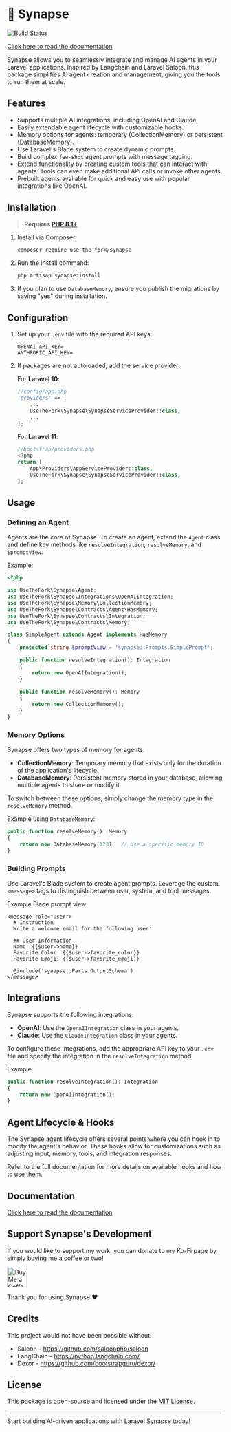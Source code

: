 # 🧠 Synapse

![Build Status](https://github.com/use-the-fork/laravel-synapse/actions/workflows/tests.yml/badge.svg)

[Click here to read the documentation](https://use-the-fork.github.io/synapse/)

</div>

Synapse allows you to seamlessly integrate and manage AI agents in your Laravel applications. Inspired by Langchain and Laravel Saloon, this package simplifies AI agent creation and management, giving you the tools to run them at scale.

## Features

- Supports multiple AI integrations, including OpenAI and Claude.
- Easily extendable agent lifecycle with customizable hooks.
- Memory options for agents: temporary (CollectionMemory) or persistent (DatabaseMemory).
- Use Laravel's Blade system to create dynamic prompts.
- Build complex `few-shot` agent prompts with message tagging.
- Extend functionality by creating custom tools that can interact with agents. Tools can even make additional API calls or invoke other agents.
- Prebuilt agents available for quick and easy use with popular integrations like OpenAI.

## Installation

> **Requires [PHP 8.1+](https://php.net/releases/)**

1. Install via Composer:

   ```bash
   composer require use-the-fork/synapse
   ```

1. Run the install command:

   ```bash
   php artisan synapse:install
   ```

1. If you plan to use `DatabaseMemory`, ensure you publish the migrations by saying "yes" during installation.

## Configuration

1. Set up your `.env` file with the required API keys:

   ```dotenv
   OPENAI_API_KEY=
   ANTHROPIC_API_KEY=
   ```

1. If packages are not autoloaded, add the service provider:

   For **Laravel 10**:

   ```php
   //config/app.php
   'providers' => [
       ...
       UseTheFork\Synapse\SynapseServiceProvider::class,
       ...
   ];
   ```

   For **Laravel 11**:

   ```php
   //bootstrap/providers.php
   <?php
   return [
       App\Providers\AppServiceProvider::class,
       UseTheFork\Synapse\SynapseServiceProvider::class,
   ];
   ```

## Usage

### Defining an Agent

Agents are the core of Synapse. To create an agent, extend the `Agent` class and define key methods like `resolveIntegration`, `resolveMemory`, and `$promptView`.

Example:

```php
<?php

use UseTheFork\Synapse\Agent;
use UseTheFork\Synapse\Integrations\OpenAIIntegration;
use UseTheFork\Synapse\Memory\CollectionMemory;
use UseTheFork\Synapse\Contracts\Agent\HasMemory;
use UseTheFork\Synapse\Contracts\Integration;
use UseTheFork\Synapse\Contracts\Memory;

class SimpleAgent extends Agent implements HasMemory
{
    protected string $promptView = 'synapse::Prompts.SimplePrompt';

    public function resolveIntegration(): Integration
    {
        return new OpenAIIntegration();
    }

    public function resolveMemory(): Memory
    {
        return new CollectionMemory();
    }
}
```

### Memory Options

Synapse offers two types of memory for agents:

- **CollectionMemory**: Temporary memory that exists only for the duration of the application's lifecycle.
- **DatabaseMemory**: Persistent memory stored in your database, allowing multiple agents to share or modify it.

To switch between these options, simply change the memory type in the `resolveMemory` method.

Example using `DatabaseMemory`:

```php
public function resolveMemory(): Memory
{
    return new DatabaseMemory(123);  // Use a specific memory ID
}
```

### Building Prompts

Use Laravel's Blade system to create agent prompts. Leverage the custom `<message>` tags to distinguish between user, system, and tool messages.

Example Blade prompt view:

```blade
<message role="user">
  # Instruction
  Write a welcome email for the following user:

  ## User Information
  Name: {{$user->name}}
  Favorite Color: {{$user->favorite_color}}
  Favorite Emoji: {{$user->favorite_emoji}}

  @include('synapse::Parts.OutputSchema')
</message>
```

## Integrations

Synapse supports the following integrations:

- **OpenAI**: Use the `OpenAIIntegration` class in your agents.
- **Claude**: Use the `ClaudeIntegration` class in your agents.

To configure these integrations, add the appropriate API key to your `.env` file and specify the integration in the `resolveIntegration` method.

Example:

```php
public function resolveIntegration(): Integration
{
    return new OpenAIIntegration();
}
```

## Agent Lifecycle & Hooks

The Synapse agent lifecycle offers several points where you can hook in to modify the agent's behavior. These hooks allow for customizations such as adjusting input, memory, tools, and integration responses.

Refer to the full documentation for more details on available hooks and how to use them.

## Documentation

[Click here to read the documentation](https://use-the-fork.github.io/synapse/)

## Support Synapse's Development

If you would like to support my work, you can donate to my Ko-Fi page by simply buying me a coffee or two!

<a href='https://ko-fi.com/usethefork' target='_blank'><img height='35' style='border:0px;height:46px;' src='https://az743702.vo.msecnd.net/cdn/kofi3.png?v=0' border='0' alt='Buy Me a Coffee at ko-fi.com' /></a>

Thank you for using Synapse ❤️

## Credits

This project would not have been possible without:

- Saloon - https://github.com/saloonphp/saloon
- LangChain - https://python.langchain.com/
- Dexor - https://github.com/bootstrapguru/dexor/

## License

This package is open-source and licensed under the [MIT License](LICENSE.md).

---

Start building AI-driven applications with Laravel Synapse today!
